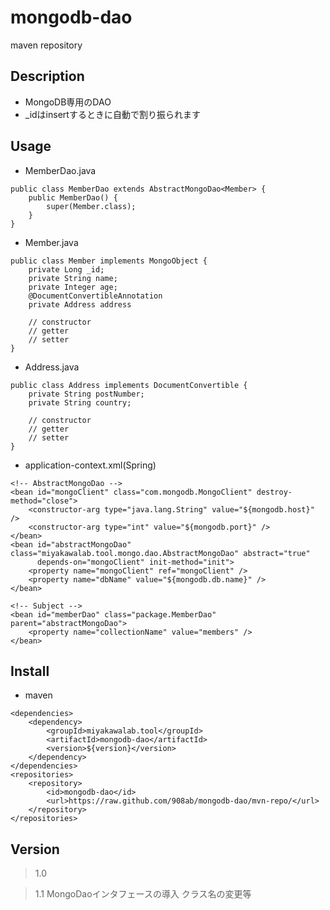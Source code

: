 # mongodb-dao
maven repository


## Description
* MongoDB専用のDAO
* _idはinsertするときに自動で割り振られます

## Usage
* MemberDao.java
```
public class MemberDao extends AbstractMongoDao<Member> {
    public MemberDao() {
        super(Member.class);
    }
}
```

* Member.java
```
public class Member implements MongoObject {
    private Long _id;
    private String name;
    private Integer age;
    @DocumentConvertibleAnnotation
    private Address address
    
    // constructor
    // getter
    // setter
}
```

* Address.java
```
public class Address implements DocumentConvertible {
    private String postNumber;
    private String country;
    
    // constructor
    // getter
    // setter
}
```

* application-context.xml(Spring)
```
<!-- AbstractMongoDao -->
<bean id="mongoClient" class="com.mongodb.MongoClient" destroy-method="close">
    <constructor-arg type="java.lang.String" value="${mongodb.host}" />
    <constructor-arg type="int" value="${mongodb.port}" />
</bean>
<bean id="abstractMongoDao" class="miyakawalab.tool.mongo.dao.AbstractMongoDao" abstract="true"
      depends-on="mongoClient" init-method="init">
    <property name="mongoClient" ref="mongoClient" />
    <property name="dbName" value="${mongodb.db.name}" />
</bean>

<!-- Subject -->
<bean id="memberDao" class="package.MemberDao" parent="abstractMongoDao">
    <property name="collectionName" value="members" />
</bean>
```

## Install
* maven
```
<dependencies>
    <dependency>
        <groupId>miyakawalab.tool</groupId>
        <artifactId>mongodb-dao</artifactId>
        <version>${version}</version>
    </dependency>
</dependencies>
<repositories>
    <repository>
        <id>mongodb-dao</id>
        <url>https://raw.github.com/908ab/mongodb-dao/mvn-repo/</url>
    </repository>
</repositories>
```


## Version
> 1.0

> 1.1 MongoDaoインタフェースの導入 クラス名の変更等

